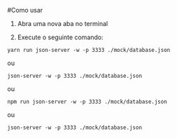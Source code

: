 #Como usar

1. Abra uma nova aba no terminal

2. Execute o seguinte comando:

```
yarn run json-server -w -p 3333 ./mock/database.json
 ```
ou

 ```
json-server -w -p 3333 ./mock/database.json
```

ou

```
npm run json-server -w -p 3333 ./mock/database.json
```
ou

```
json-server -w -p 3333 ./mock/database.json
```